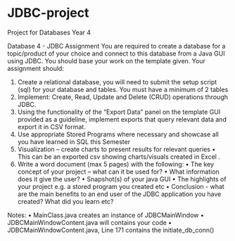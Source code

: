 # JDBC-project
Project for Databases Year 4


Database 4 - JDBC Assignment
You are required to create a database for a topic/product of your choice and connect to this
database from a Java GUI using JDBC.
You should base your work on the template given. Your assignment should:
1. Create a relational database, you will need to submit the setup script (sql) for your
database and tables. You must have a minimum of 2 tables
2. Implement: Create, Read, Update and Delete (CRUD) operations through JDBC.
3. Using the functionality of the “Export Data” panel on the template GUI provided as
a guideline, implement exports that query relevant data and export it in CSV format.
4. Use appropriate Stored Programs where necessary and showcase all you have learned
in SQL this Semester
5. Visualization – create charts to present results for relevant queries
• This can be an exported csv showing charts/visuals created in Excel .
6. Write a word document (max 5 pages) with the following:
• The key concept of your project – what can it be used for?
• What information does it give the user?
• Snapshot(s) of your java GUI
• The highlights of your project e.g. a stored program you created etc
• Conclusion - what are the main benefits to an end user of the JDBC application
you have created? What did you learn etc?

Notes:
• MainClass.java creates an instance of JDBCMainWindow
• JDBCMainWindowContent.java will contains your code
• JDBCMainWindowContent.java, Line 171 contains the initiate_db_conn()